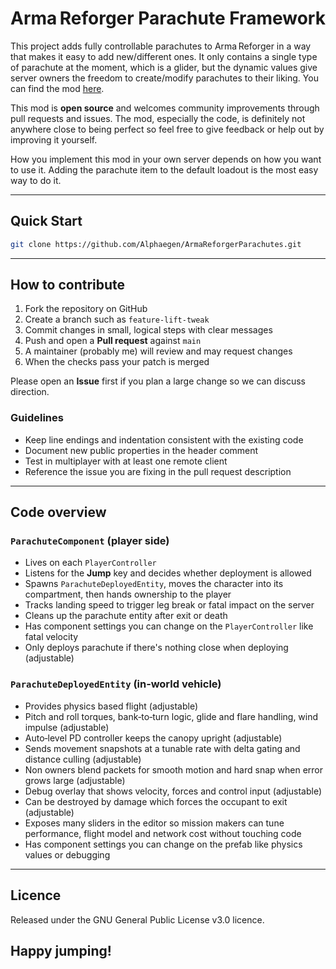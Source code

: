 # Arma Reforger Parachute Framework

This project adds fully controllable parachutes to Arma Reforger in a way that makes it easy to add new/different ones. It only contains a single type of parachute at the moment, which is a glider, but the dynamic values give server owners the freedom to create/modify parachutes to their liking. You can find the mod [here](https://reforger.armaplatform.com/workshop/65930CB4CD0237B2-ParachuteFramework).  

This mod is **open source** and welcomes community improvements through pull requests and issues. The mod, especially the code, is definitely not anywhere close to being perfect so feel free to give feedback or help out by improving it yourself.  

How you implement this mod in your own server depends on how you want to use it. Adding the parachute item to the default loadout is the most easy way to do it.  

---

## Quick Start

```bash
git clone https://github.com/Alphaegen/ArmaReforgerParachutes.git
````

---

## How to contribute

1. Fork the repository on GitHub
2. Create a branch such as `feature‑lift‑tweak`
3. Commit changes in small, logical steps with clear messages
4. Push and open a **Pull request** against `main`
5. A maintainer (probably me) will review and may request changes
6. When the checks pass your patch is merged

Please open an **Issue** first if you plan a large change so we can discuss direction.

### Guidelines

* Keep line endings and indentation consistent with the existing code
* Document new public properties in the header comment
* Test in multiplayer with at least one remote client
* Reference the issue you are fixing in the pull request description

---

## Code overview

### `ParachuteComponent` (player side)

* Lives on each `PlayerController`
* Listens for the **Jump** key and decides whether deployment is allowed
* Spawns `ParachuteDeployedEntity`, moves the character into its compartment, then hands ownership to the player
* Tracks landing speed to trigger leg break or fatal impact on the server
* Cleans up the parachute entity after exit or death
* Has component settings you can change on the `PlayerController` like fatal velocity
* Only deploys parachute if there's nothing close when deploying (adjustable)

### `ParachuteDeployedEntity` (in‑world vehicle)

* Provides physics based flight (adjustable)
* Pitch and roll torques, bank‑to‑turn logic, glide and flare handling, wind impulse (adjustable)
* Auto‑level PD controller keeps the canopy upright (adjustable)
* Sends movement snapshots at a tunable rate with delta gating and distance culling (adjustable)
* Non owners blend packets for smooth motion and hard snap when error grows large (adjustable)
* Debug overlay that shows velocity, forces and control input (adjustable)
* Can be destroyed by damage which forces the occupant to exit (adjustable)
* Exposes many sliders in the editor so mission makers can tune performance, flight model and network cost without touching code
* Has component settings you can change on the prefab like physics values or debugging

---

## Licence

Released under the GNU General Public License v3.0 licence.

## Happy jumping!